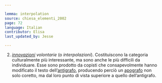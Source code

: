 ```yaml
---

lemma: interpolation
source: chiesa_elementi_2002
page: 72
language: Italian
contributor: Elisa
last_updated_by: Jesse

---
```

2) [_innovazioni_](innovation.html) _volontarie_ (o _interpolazioni_). Costituiscono la categoria culturalmente più interessante, ma sono anche le più difficili da individuare. Esse sono prodotto da copisti che consapevolmente hanno modificato il testo dell’[antigrafo](antigraph.html), producendo perciò un [apografo](apograph.html) non solo coretto, ma dal loro punto di vista superiore a quello dell’antigrafo.
